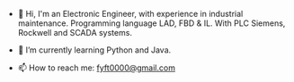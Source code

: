 - 👋 Hi, I'm an Electronic Engineer, with experience in industrial maintenance. Programming language LAD, FBD & IL. With PLC Siemens, Rockwell and SCADA systems.
<!---    - 👀 I’m interested in ...  --->
- 🌱 I’m currently learning Python and Java.
<!---    - 💞️ I’m looking to collaborate on ...   --->
- 📫 How to reach me: fyft0000@gmail.com

<!---
FyFT0000/FyFT0000 is a ✨ special ✨ repository because its `README.md` (this file) appears on your GitHub profile.
You can click the Preview link to take a look at your changes.
--->
